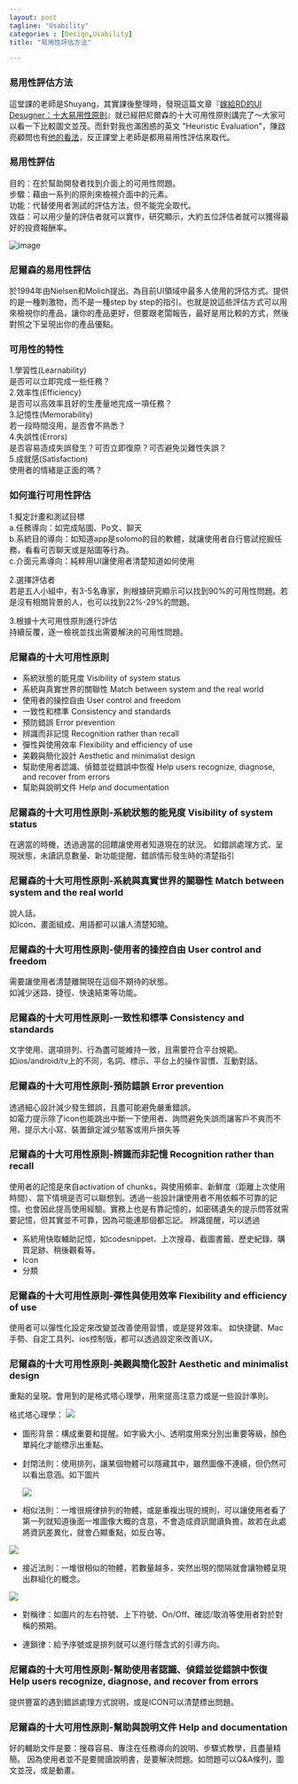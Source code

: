```yaml
---
layout: post
tagline: "Usability"
categories : [Design,Usability]
title: "易用性評估方法"

---
```



### 易用性評估方法

這堂課的老師是Shuyang，其實課後整理時，發現這篇文章『[嫁給RD的UI Desugner：十大易用性原則](http://blog.akanelee.me/posts/160115-top-ten-usability-principles)』就已經把尼爾森的十大可用性原則講完了～大家可以看一下比較圖文並茂。而針對我也滿困惑的英文 "Heuristic Evaluation"，陳啟亮顧問也有[他的看法](http://www.xxc.idv.tw/dokuwiki/heuristics_usability_evaluation)，反正課堂上老師是都用易用性評估來取代。

### 易用性評估
目的：在於幫助開發者找到介面上的可用性問題。  
步驟：藉由一系列的原則來檢視介面中的元素。  
功能：代替使用者測試的評估方法，但不能完全取代。  
效益：可以用少量的評估者就可以實作，研究顯示，大約五位評估者就可以獲得最好的投資報酬率。 

![image](https://farm1.staticflickr.com/336/20326329758_4404970cf7_o.gif)

### 尼爾森的易用性評估
於1994年由Nielsen和Molich提出。為目前UI領域中最多人使用的評估方式。提供的是一種刺激物，而不是一種step by step的指引。也就是說這些評估方式可以用來檢視你的產品，讓你的產品更好，但要跟老闆報告，最好是用比較的方式，然後對照之下呈現出你的產品優點。

### 可用性的特性
1.學習性(Learnability)  
是否可以立即完成一些任務？  
2.效率性(Efficiency)  
是否可以高效率且好的生產量地完成一項任務？  
3.記憶性(Memorability)  
若一段時間沒用，是否會不熟悉？  
4.失誤性(Errors)  
是否容易造成失誤發生？可否立即復原？可否避免災難性失誤？  
5.成就感(Satisfaction)  
使用者的情緒是正面的嗎？

### 如何進行可用性評估
1.擬定計畫和測試目標  
a.任務導向：如完成貼圖、Po文、聊天  
b.系統目的導向：如知道app是solomo的目的軟體，就讓使用者自行嘗試挖掘任務，看看可否聊天或是貼圖等行為。  
c.介面元素導向：純粹用UI讓使用者清楚知道如何使用  

2.選擇評估者  
若是五人小組中，有3-5名專家，則根據研究顯示可以找到90%的可用性問題。若是沒有相關背景的人，也可以找到22%-29%的問題。

3.根據十大可用性原則進行評估  
持續反覆，逐一檢視並找出需要解決的可用性問題。


### 尼爾森的十大可用性原則
- 系統狀態的能見度 Visibility of system status
- 系統與真實世界的關聯性 Match between system and the real world
- 使用者的操控自由 User control and freedom
- 一致性和標準 Consistency and standards
- 預防錯誤 Error prevention
- 辨識而非記憶 Recognition rather than recall
- 彈性與使用效率 Flexibility and efficiency of use
- 美觀與簡化設計 Aesthetic and minimalist design
- 幫助使用者認識、偵錯並從錯誤中恢復 Help users recognize, diagnose, and recover from errors
- 幫助與說明文件 Help and documentation


### 尼爾森的十大可用性原則-系統狀態的能見度 Visibility of system status
在適當的時機，透過適當的回饋讓使用者知道現在的狀況。
如錯誤處理方式、呈現狀態，未讀訊息數量、新功能提醒、錯誤情形發生時的清楚指引

### 尼爾森的十大可用性原則-系統與真實世界的關聯性 Match between system and the real world
說人話。  
如Icon、畫面組成、用語都可以讓人清楚知曉。

### 尼爾森的十大可用性原則-使用者的操控自由 User control and freedom
需要讓使用者清楚離開現在這個不期待的狀態。  
如減少迷路、捷徑、快速結束等功能。

### 尼爾森的十大可用性原則-一致性和標準 Consistency and standards
文字使用、選項排列、行為盡可能維持一致，且需要符合平台規範。  
如ios/android/tv上的不同，名詞、標示、平台上的操作習慣、互動對話。

### 尼爾森的十大可用性原則-預防錯誤 Error prevention
透過細心設計減少發生錯誤，且盡可能避免嚴重錯誤。  
如電力提示除了icon也能跳出中斷一下使用者、詢問避免失誤而讓客戶不爽而不用、提示大小寫、裝置鎖定減少駭客或用戶損失等

### 尼爾森的十大可用性原則-辨識而非記憶 Recognition rather than recall
使用者的記憶是來自activation of chunks，與使用頻率、新鮮度（距離上次使用時間）、當下情境是否可以聯想到。透過一些設計讓使用者不用依賴不可靠的記憶。也會因此提高使用經驗。實務上也是有靠記憶的，如密碼遺失的提示問答就需要記憶，但其實並不可靠，因為可能連那個都忘記。
辨識提醒，可以透過

- 系統用快取輔助記憶，如codesnippet、上次搜尋、截圖書籤、歷史紀錄、購買足跡、稍後觀看等。
- Icon
- 分類

### 尼爾森的十大可用性原則-彈性與使用效率 Flexibility and efficiency of use
使用者可以彈性化設定來改變並改善使用習慣，或是提昇效率。
如快捷鍵、Mac手勢、自定工具列、ios控制版，都可以透過設定來改善UX。

### 尼爾森的十大可用性原則-美觀與簡化設計 Aesthetic and minimalist design
重點的呈現。會用到的是格式塔心理學，用來提高注意力或是一些設計準則。

格式塔心理學：
![](https://farm1.staticflickr.com/563/19892789064_cfddfbeab5_o.jpg)

- 圖形背景：構成重要和提醒。如字級大小、透明度用來分別出重要等級，顏色單純化才能標示出重點。

- 封閉法則：使用排列，讓某個物體可以隱藏其中，雖然圖像不連續，但仍然可以看出意涵。如下圖片

	![](https://farm1.staticflickr.com/567/20489162146_679c2c82ce_o.jpg)

- 相似法則：一堆很規律排列的物體，或是重複出現的規則，可以讓使用者看了第一列就知道後面一堆圖像大概的含意，不會造成資訊閱讀負擔。故若在此處將資訊差異化，就會凸顯重點，如反白等。

![](https://farm1.staticflickr.com/563/20506742132_b4e1e51364_o.png)

- 接近法則：一堆很相似的物體，若數量越多，突然出現的間隔就會讓物體呈現出群組化的概念。

 ![](https://farm1.staticflickr.com/563/20328864959_7e157539e1_o.png)

- 對稱律：如圖片的左右符號、上下符號、On/Off、確認/取消等使用者對於對稱的預期。

- 連鎖律：給予序號或是排列就可以進行隱含式的引導方向。

### 尼爾森的十大可用性原則-幫助使用者認識、偵錯並從錯誤中恢復 Help users recognize, diagnose, and recover from errors
提供豐富的遇到錯誤處理方式說明，或是ICON可以清楚標出問題。

### 尼爾森的十大可用性原則-幫助與說明文件 Help and documentation
好的輔助文件是要：搜尋容易、專注在任務導向的說明、步驟式教學，且盡量精簡。
因為使用者並不是要閱讀說明書，是要解決問題。如問題可以Q&A條列，圖文並茂，或是動畫。

